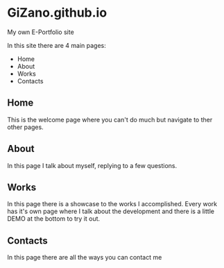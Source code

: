 # GiZano.github.io
My own E-Portfolio site

In this site there are 4 main pages:
- Home
- About
- Works
- Contacts

## Home
This is the welcome page where you can't do much but navigate to ther other pages.

## About
In this page I talk about myself, replying to a few questions.

## Works
In this page there is a showcase to the works I accomplished.
Every work has it's own page where I talk about the development and there is a little DEMO at the bottom to try it out.

## Contacts
In this page there are all the ways you can contact me
